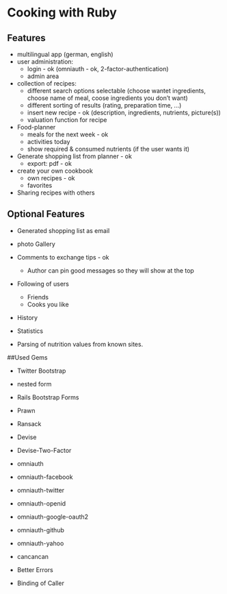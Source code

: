 # Cooking with Ruby

## Features
- multilingual app (german, english)
- user administration:
  - login - ok (omniauth - ok, 2-factor-authentication)
  - admin area
- collection of recipes:
  - different search options selectable
    (choose wantet ingredients, choose name of meal, coose ingredients you don’t want)
  - different sorting of results
    (rating, preparation time, ...)
  - insert new recipe - ok
    (description, ingredients, nutrients, picture(s))
  - valuation function for recipe
- Food-planner
  - meals for the next week - ok
  - activities today
  - show required & consumed nutrients (if the user wants it)
- Generate shopping list from planner - ok
  - export: pdf - ok
- create your own cookbook
  - own recipes - ok
  - favorites
- Sharing recipes with others

## Optional Features
- Generated shopping list as email
- photo Gallery
- Comments to exchange tips - ok
  - Author can pin good messages so they will show at the top
- Following of users
  - Friends
  - Cooks you like
- History
- Statistics

- Parsing of nutrition values from known sites.

##Used Gems

- Twitter Bootstrap
- nested form
- Rails Bootstrap Forms
- Prawn
- Ransack
- Devise
- Devise-Two-Factor
- omniauth
- omniauth-facebook
- omniauth-twitter
- omniauth-openid
- omniauth-google-oauth2
- omniauth-github
- omniauth-yahoo

- cancancan

- Better Errors
- Binding of Caller
